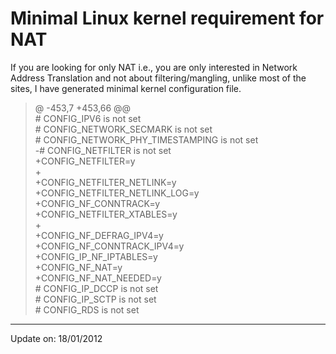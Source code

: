 # Minimal Linux kernel requirement for NAT

If you are looking for only NAT i.e., you are only interested in Network Address
Translation and not about filtering/mangling, unlike most of the sites, I have
generated minimal kernel configuration file.

> @ -453,7 +453,66 @@  
> \# CONFIG\_IPV6 is not set  
> \# CONFIG\_NETWORK\_SECMARK is not set  
> \# CONFIG\_NETWORK\_PHY\_TIMESTAMPING is not set  
> \-# CONFIG\_NETFILTER is not set  
> +CONFIG\_NETFILTER=y  
> +  
> +CONFIG\_NETFILTER\_NETLINK=y  
> +CONFIG\_NETFILTER\_NETLINK\_LOG=y  
> +CONFIG\_NF\_CONNTRACK=y  
> +CONFIG\_NETFILTER\_XTABLES=y  
> +  
> +CONFIG\_NF\_DEFRAG\_IPV4=y  
> +CONFIG\_NF\_CONNTRACK\_IPV4=y  
> +CONFIG\_IP\_NF\_IPTABLES=y  
> +CONFIG\_NF\_NAT=y  
> +CONFIG\_NF\_NAT\_NEEDED=y  
> \# CONFIG\_IP\_DCCP is not set  
> \# CONFIG\_IP\_SCTP is not set  
> \# CONFIG\_RDS is not set  
>

---

Update on: 18/01/2012
